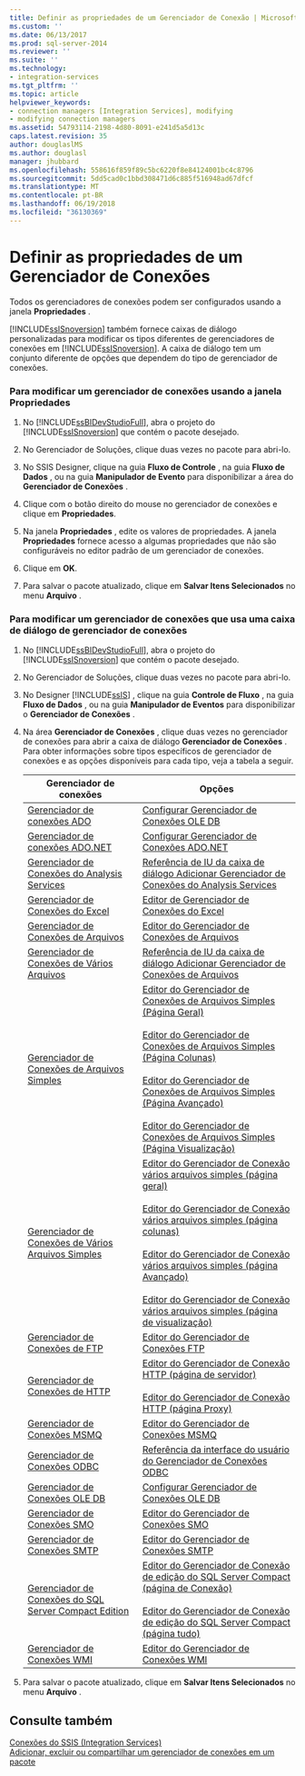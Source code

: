 ```yaml
---
title: Definir as propriedades de um Gerenciador de Conexão | Microsoft Docs
ms.custom: ''
ms.date: 06/13/2017
ms.prod: sql-server-2014
ms.reviewer: ''
ms.suite: ''
ms.technology:
- integration-services
ms.tgt_pltfrm: ''
ms.topic: article
helpviewer_keywords:
- connection managers [Integration Services], modifying
- modifying connection managers
ms.assetid: 54793114-2198-4d80-8091-e241d5a5d13c
caps.latest.revision: 35
author: douglaslMS
ms.author: douglasl
manager: jhubbard
ms.openlocfilehash: 558616f859f89c5bc6220f8e84124001bc4c8796
ms.sourcegitcommit: 5dd5cad0c1bbd308471d6c885f516948ad67dfcf
ms.translationtype: MT
ms.contentlocale: pt-BR
ms.lasthandoff: 06/19/2018
ms.locfileid: "36130369"
---
```

# <a name="set-the-properties-of-a-connection-manager"></a>Definir as propriedades de um Gerenciador de Conexões
  Todos os gerenciadores de conexões podem ser configurados usando a janela **Propriedades** .  
  
 [!INCLUDE[ssISnoversion](../includes/ssisnoversion-md.md)] também fornece caixas de diálogo personalizadas para modificar os tipos diferentes de gerenciadores de conexões em [!INCLUDE[ssISnoversion](../includes/ssisnoversion-md.md)]. A caixa de diálogo tem um conjunto diferente de opções que dependem do tipo de gerenciador de conexões.  
  
### <a name="to-modify-a-connection-manager-using-the-properties-window"></a>Para modificar um gerenciador de conexões usando a janela Propriedades  
  
1.  No [!INCLUDE[ssBIDevStudioFull](../includes/ssbidevstudiofull-md.md)], abra o projeto do [!INCLUDE[ssISnoversion](../includes/ssisnoversion-md.md)] que contém o pacote desejado.  
  
2.  No Gerenciador de Soluções, clique duas vezes no pacote para abri-lo.  
  
3.  No SSIS Designer, clique na guia **Fluxo de Controle** , na guia **Fluxo de Dados** , ou na guia **Manipulador de Evento** para disponibilizar a área do **Gerenciador de Conexões** .  
  
4.  Clique com o botão direito do mouse no gerenciador de conexões e clique em **Propriedades**.  
  
5.  Na janela **Propriedades** , edite os valores de propriedades. A janela **Propriedades** fornece acesso a algumas propriedades que não são configuráveis no editor padrão de um gerenciador de conexões.  
  
6.  Clique em **OK**.  
  
7.  Para salvar o pacote atualizado, clique em **Salvar Itens Selecionados** no menu **Arquivo** .  
  
### <a name="to-modify-a-connection-manager-using-a-connection-manager-dialog-box"></a>Para modificar um gerenciador de conexões que usa uma caixa de diálogo de gerenciador de conexões  
  
1.  No [!INCLUDE[ssBIDevStudioFull](../includes/ssbidevstudiofull-md.md)], abra o projeto do [!INCLUDE[ssISnoversion](../includes/ssisnoversion-md.md)] que contém o pacote desejado.  
  
2.  No Gerenciador de Soluções, clique duas vezes no pacote para abri-lo.  
  
3.  No Designer [!INCLUDE[ssIS](../includes/ssis-md.md)] , clique na guia **Controle de Fluxo** , na guia **Fluxo de Dados** , ou na guia **Manipulador de Eventos** para disponibilizar o **Gerenciador de Conexões** .  
  
4.  Na área **Gerenciador de Conexões** , clique duas vezes no gerenciador de conexões para abrir a caixa de diálogo **Gerenciador de Conexões** . Para obter informações sobre tipos específicos de gerenciador de conexões e as opções disponíveis para cada tipo, veja a tabela a seguir.  
  
    |Gerenciador de conexões|Opções|  
    |------------------------|-------------|  
    |[Gerenciador de conexões ADO](connection-manager/ado-connection-manager.md)|[Configurar Gerenciador de Conexões OLE DB](configure-ole-db-connection-manager.md)|  
    |[Gerenciador de conexões ADO.NET](connection-manager/ado-net-connection-manager.md)|[Configurar Gerenciador de Conexões ADO.NET](configure-ado-net-connection-manager.md)|  
    |[Gerenciador de Conexões do Analysis Services](connection-manager/analysis-services-connection-manager.md)|[Referência de IU da caixa de diálogo Adicionar Gerenciador de Conexões do Analysis Services](connection-manager/add-analysis-services-connection-manager-dialog-box-ui-reference.md)|  
    |[Gerenciador de Conexões do Excel](connection-manager/excel-connection-manager.md)|[Editor de Gerenciador de Conexões do Excel](../../2014/integration-services/excel-connection-manager-editor.md)|  
    |[Gerenciador de Conexões de Arquivos](connection-manager/file-connection-manager.md)|[Editor do Gerenciador de Conexões de Arquivos](../../2014/integration-services/file-connection-manager-editor.md)|  
    |[Gerenciador de Conexões de Vários Arquivos](connection-manager/multiple-files-connection-manager.md)|[Referência de IU da caixa de diálogo Adicionar Gerenciador de Conexões de Arquivos](connection-manager/add-file-connection-manager-dialog-box-ui-reference.md)|  
    |[Gerenciador de Conexões de Arquivos Simples](connection-manager/flat-file-connection-manager.md)|[Editor do Gerenciador de Conexões de Arquivos Simples &#40;Página Geral&#41;](general-page-of-integration-services-designers-options.md)<br /><br /> [Editor do Gerenciador de Conexões de Arquivos Simples &#40;Página Colunas&#41;](../../2014/integration-services/flat-file-connection-manager-editor-columns-page.md)<br /><br /> [Editor do Gerenciador de Conexões de Arquivos Simples &#40;Página Avançado&#41;](../../2014/integration-services/flat-file-connection-manager-editor-advanced-page.md)<br /><br /> [Editor do Gerenciador de Conexões de Arquivos Simples &#40;Página Visualização&#41;](../../2014/integration-services/flat-file-connection-manager-editor-preview-page.md)|  
    |[Gerenciador de Conexões de Vários Arquivos Simples](connection-manager/multiple-flat-files-connection-manager.md)|[Editor do Gerenciador de Conexão vários arquivos simples &#40;página geral&#41;](../../2014/integration-services/multiple-flat-files-connection-manager-editor-general-page.md)<br /><br /> [Editor do Gerenciador de Conexão vários arquivos simples &#40;página colunas&#41;](../../2014/integration-services/multiple-flat-files-connection-manager-editor-columns-page.md)<br /><br /> [Editor do Gerenciador de Conexão vários arquivos simples &#40;página Avançado&#41;](../../2014/integration-services/multiple-flat-files-connection-manager-editor-advanced-page.md)<br /><br /> [Editor do Gerenciador de Conexão vários arquivos simples &#40;página de visualização&#41;](../../2014/integration-services/multiple-flat-files-connection-manager-editor-preview-page.md)|  
    |[Gerenciador de Conexões de FTP](connection-manager/ftp-connection-manager.md)|[Editor do Gerenciador de Conexões FTP](../../2014/integration-services/ftp-connection-manager-editor.md)|  
    |[Gerenciador de Conexões de HTTP](connection-manager/http-connection-manager.md)|[Editor do Gerenciador de Conexão HTTP &#40;página de servidor&#41;](../../2014/integration-services/http-connection-manager-editor-server-page.md)<br /><br /> [Editor do Gerenciador de Conexão HTTP &#40;página Proxy&#41;](../../2014/integration-services/http-connection-manager-editor-proxy-page.md)|  
    |[Gerenciador de Conexões MSMQ](connection-manager/msmq-connection-manager.md)|[Editor do Gerenciador de Conexões MSMQ](../../2014/integration-services/msmq-connection-manager-editor.md)|  
    |[Gerenciador de Conexões ODBC](connection-manager/odbc-connection-manager.md)|[Referência da interface do usuário do Gerenciador de Conexões ODBC](../../2014/integration-services/odbc-connection-manager-ui-reference.md)|  
    |[Gerenciador de Conexões OLE DB](connection-manager/ole-db-connection-manager.md)|[Configurar Gerenciador de Conexões OLE DB](configure-ole-db-connection-manager.md)|  
    |[Gerenciador de Conexões SMO](connection-manager/smo-connection-manager.md)|[Editor do Gerenciador de Conexões SMO](../../2014/integration-services/smo-connection-manager-editor.md)|  
    |[Gerenciador de Conexões SMTP](connection-manager/smtp-connection-manager.md)|[Editor do Gerenciador de Conexões SMTP](../../2014/integration-services/smtp-connection-manager-editor.md)|  
    |[Gerenciador de Conexões do SQL Server Compact Edition](connection-manager/sql-server-compact-edition-connection-manager.md)|[Editor do Gerenciador de Conexão de edição do SQL Server Compact &#40;página de Conexão&#41;](../../2014/integration-services/sql-server-compact-edition-connection-manager-editor-connection-page.md)<br /><br /> [Editor do Gerenciador de Conexão de edição do SQL Server Compact &#40;página tudo&#41;](../../2014/integration-services/sql-server-compact-edition-connection-manager-editor-all-page.md)|  
    |[Gerenciador de Conexões WMI](connection-manager/wmi-connection-manager.md)|[Editor do Gerenciador de Conexões WMI](../../2014/integration-services/wmi-connection-manager-editor.md)|  
  
5.  Para salvar o pacote atualizado, clique em **Salvar Itens Selecionados** no menu **Arquivo** .  
  
## <a name="see-also"></a>Consulte também  
 [Conexões do SSIS &#40;Integration Services&#41;](connection-manager/integration-services-ssis-connections.md)   
 [Adicionar, excluir ou compartilhar um gerenciador de conexões em um pacote](../../2014/integration-services/add-delete-or-share-a-connection-manager-in-a-package.md)  
  
  
